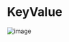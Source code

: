 # KeyValue

![image](https://user-images.githubusercontent.com/32443720/104085359-81d29680-522d-11eb-9eb0-60b0bc1631c1.png)
